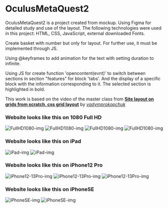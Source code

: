 # OculusMetaQuest2

OculusMetaQuest2 is a project created from mockup. Using Figma for detailed study and use of the layout. The following technologies were used in this project: HTML, CSS, JavaScript, external downloaded Fonts.

Create basket with number but only for layout. For further use, it must be implemented through JS.

Using @keyframes to add animation for the text with setting duration to infinite.

Using JS for create function 'opencontent(evnt)' to switch between sections in section "features" for block 'tabs'. And the display of a specific block with the information corresponding to it. The selected section is highlighted in bold.

This work is based on the video of the master class from **[Site layout on grids from scratch, css grid layout](https://youtu.be/pIr6ACmdof4)** by *[vadymprokopchuk](https://www.youtube.com/@vadymprokopchuk)*

### Website looks like this on 1080 Full HD

![FullHD1080-img](/images/demo/FullHD1080_1.jpg)
![FullHD1080-img](/images/demo/FullHD1080_2.jpg)
![FullHD1080-img](/images/demo/FullHD1080_3.jpg)
![FullHD1080-img](/images/demo/FullHD1080_4.jpg)

### Website looks like this on iPad

![iPad-img](/images/demo/iPad_1.jpg)
![iPad-img](/images/demo/iPad_2.jpg)

### Website looks like this on iPhone12 Pro

![iPhone12-13Pro-img](/images/demo/iPhone12Pro_1.jpg)
![iPhone12-13Pro-img](/images/demo/iPhone12Pro_2.jpg)
![iPhone12-13Pro-img](/images/demo/iPhone12Pro_3.jpg)

### Website looks like this on iPhoneSE

![iPhoneSE-img](/images/demo/iPhoneSE_1.jpg)
![iPhoneSE-img](/images/demo/iPhoneSE_2.jpg)
